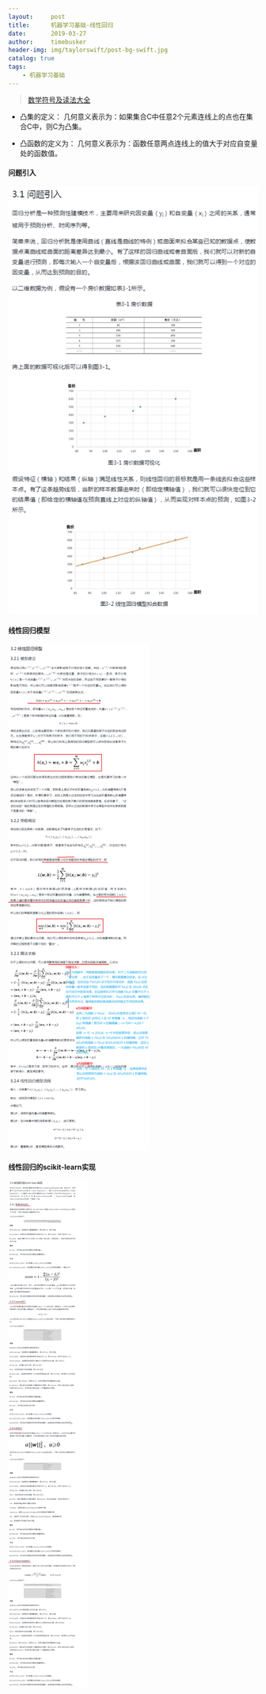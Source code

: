 ```yaml
---
layout:     post
title:      机器学习基础-线性回归
date:       2019-03-27
author:     timebusker
header-img: img/taylorswift/post-bg-swift.jpg
catalog: true
tags:
    - 机器学习基础
---
```


> [数学符号及读法大全](https://blog.csdn.net/qq_37212752/article/details/83956265)

- 凸集的定义：
几何意义表示为：如果集合C中任意2个元素连线上的点也在集合C中，则C为凸集。

- 凸函数的定义为：
几何意义表示为：函数任意两点连线上的值大于对应自变量处的函数值。

#### 问题引入

![机器学习基础](/img/algorithm/03/1.png)


#### 线性回归模型

![机器学习基础](/img/algorithm/03/2.png)


#### 线性回归的scikit-learn实现

![机器学习基础](/img/algorithm/03/3.png)

